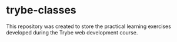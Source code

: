 # trybe-classes
This repository was created to store the practical learning exercises developed during the Trybe web development course.
